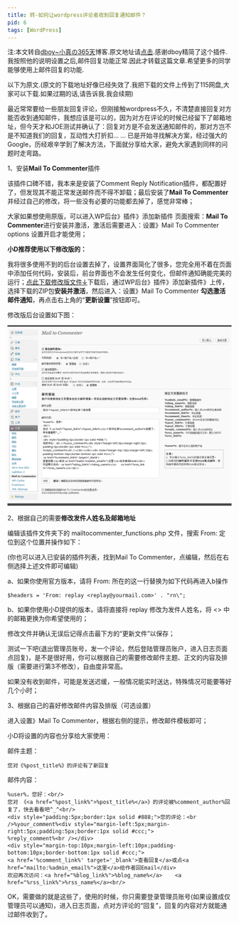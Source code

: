 ```yaml
---
title: 转-如何让wordpress评论者收到回复通知邮件？
pid: 6
tags: [WordPress]
---
```

注:本文转自[dboy~小真の365天](http://www.dboy365.com/)博客.原文地址请[点击](http://www.dboy365.com/archives/611).感谢dboy精简了这个插件.我按照他的说明设置之后,邮件回复功能正常.因此才转载这篇文章.希望更多的同学能够使用上邮件回复的功能.

以下为原文.(原文的下载地址好像已经失效了.我把下载的文件上传到了115网盘,大家可以下载.如果过期的话,请告诉我.我会续期)

最近常常要给一些朋友回复评论，但刚接触wordpress不久，不清楚直接回复对方能否收到通知邮件，我想应该是可以的，因为对方在评论的时候已经留下了邮箱地址，但今天才和JOE测试并确认了：回复对方是不会发送通知邮件的，那对方岂不是不知道我们的回复，互动性大打折扣… … 已是开始寻找解决方案，经过强大的Google，历经艰辛学到了解决方法，下面就分享给大家，避免大家遇到同样的问题时走弯路。

1、安装**Mail To Commenter**插件

该插件口碑不错，我本来是安装了Comment Reply Notification插件，都配置好了，但发现其不能正常发送邮件而不得不卸载；最后安装了**Mail To Commenter** 并经过自己的修改，将一些没有必要的功能都去掉了，感觉非常棒；

大家如果想使用原版，可以进入WP后台》插件》添加新插件 页面搜索：**Mail To Commenter**进行安装并激活，激活后需要进入：设置》Mail To Commenter options 设置开启才能使用；

**小D推荐使用以下修改版的：**

我将很多使用不到的后台设置去掉了，设置界面简化了很多，您完全用不着在页面中添加任何代码，安装后，前台界面也不会发生任何变化，但邮件通知确能完美的运行；[点此下载修改版文件↓](http://u.115.com/file/f088944be8)下载后，通过WP后台》插件》添加新插件》上传，选择下载的ZIP包**安装并激活**，然后进入：设置》Mail To Commenter **勾选激活邮件通知**，再点击右上角的“**更新设置**”按钮即可。

修改版后台设置如下图：

![](/uploads/2011/03/30_01.png)

2、根据自己的需要**修改发件人姓名及邮箱地址**

编辑该插件文件夹下的 mailtocommenter_functions.php 文件，搜索 From: 定位到这个位置并操作如下：

(你也可以进入已安装的插件列表，找到Mail To Commenter，点编辑，然后在右侧选择上述文件即可编辑)

a、如果你使用官方版本，请将 From: 所在的这一行替换为如下代码再进入b操作

    $headers = 'From: replay <replay@yourmail.com>' . "rn\";

b、如果你使用小D提供的版本，请将直接将 replay 修改为发件人姓名，将 &lt;&gt; 中的邮箱更换为你希望使用的；

修改文件并确认无误后记得点击最下方的“更新文件”以保存；

测试一下吧(退出管理员账号，发一个评论，然后登陆管理员账户，进入日志页面点回复)，是不是很好用，你可以根据自己的需要修改邮件主题、正文的内容及排版（需要进行第3不修改），自由度非常高。

如果没有收到邮件，可能是发送迟缓，一般情况能实时送达，特殊情况可能要等好几个小时；

3、根据自己的喜好修改邮件内容及排版（可选设置）

进入设置》Mail To Commenter，根据右侧的提示，修改邮件模板即可；

小D将设置的内容也分享给大家使用：

邮件主题：

    您对《%post_title%》的评论有了新回复

邮件内容：

    %user%，您好：<br/>
    您对 《<a href="%post_link%">%post_title%</a>》的评论被%comment_author%回复了，快去看看吧^_^<br/>
    <div style="padding:5px;border:1px solid #888;">您的评论：<br />%your_comment%<div style="margin-left:5px;margin-right:5px;padding:5px;border:1px solid #ccc;">
    %reply_comment%<br /></div>
    <div style="margin-top:10px;margin-left:10px;padding-bottom:10px;border-bottom:1px solid #ccc;">
    <a href='%comment_link%' target='_blank'>查看回复</a>或点<a href="mailto:%admin_email%">这里</a>给作者回Email</div>
    欢迎再次访问：<a href="%blog_link%">%blog_name%</a>    <a href="%rss_link%">%rss_name%</a><br/>

OK，需要做的就是这些了，使用的时候，你只需要登录管理员账号(如果设置成仅管理员可以通知)，进入日志页面，点对方评论的“回复”，回复的内容对方就能通过邮件收到了。
